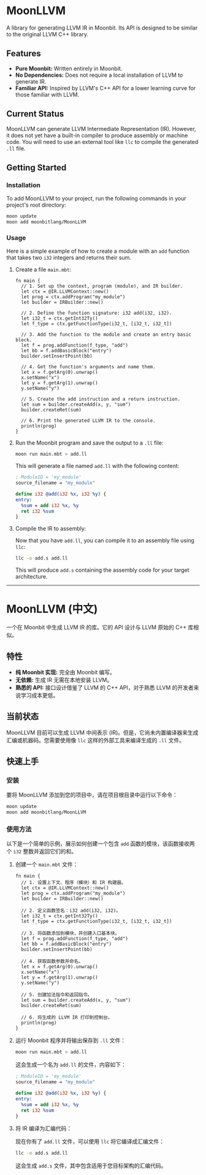 # MoonLLVM

A library for generating LLVM IR in Moonbit. Its API is designed to be similar to the original LLVM C++ library.

## Features

- **Pure Moonbit:** Written entirely in Moonbit.
- **No Dependencies:** Does not require a local installation of LLVM to generate IR.
- **Familiar API:** Inspired by LLVM's C++ API for a lower learning curve for those familiar with LLVM.

## Current Status

MoonLLVM can generate LLVM Intermediate Representation (IR). However, it does not yet have a built-in compiler to produce assembly or machine code. You will need to use an external tool like `llc` to compile the generated `.ll` file.

## Getting Started

### Installation

To add MoonLLVM to your project, run the following commands in your project's root directory:

```bash
moon update
moon add moonbitlang/MoonLLVM
```

### Usage

Here is a simple example of how to create a module with an `add` function that takes two `i32` integers and returns their sum.

1.  Create a file `main.mbt`:

    ```moonbit
    fn main {
      // 1. Set up the context, program (module), and IR builder.
      let ctx = @IR.LLVMContext::new()
      let prog = ctx.addProgram("my_module")
      let builder = IRBuilder::new()

      // 2. Define the function signature: i32 add(i32, i32).
      let i32_t = ctx.getInt32Ty()
      let f_type = ctx.getFunctionType(i32_t, [i32_t, i32_t])

      // 3. Add the function to the module and create an entry basic block.
      let f = prog.addFunction(f_type, "add")
      let bb = f.addBasicBlock("entry")
      builder.setInsertPoint(bb)

      // 4. Get the function's arguments and name them.
      let x = f.getArg(0).unwrap()
      x.setName("x")
      let y = f.getArg(1).unwrap()
      y.setName("y")

      // 5. Create the add instruction and a return instruction.
      let sum = builder.createAdd(x, y, "sum")
      builder.createRet(sum)

      // 6. Print the generated LLVM IR to the console.
      println(prog)
    }
    ```

2.  Run the Moonbit program and save the output to a `.ll` file:

    ```bash
    moon run main.mbt > add.ll
    ```

    This will generate a file named `add.ll` with the following content:

    ```llvm
    ; ModuleID = 'my_module'
    source_filename = "my_module"

    define i32 @add(i32 %x, i32 %y) {
    entry:
      %sum = add i32 %x, %y
      ret i32 %sum
    }
    ```

3.  Compile the IR to assembly:

    Now that you have `add.ll`, you can compile it to an assembly file using `llc`:

    ```bash
    llc -o add.s add.ll
    ```

    This will produce `add.s` containing the assembly code for your target architecture.

---

# MoonLLVM (中文)

一个在 Moonbit 中生成 LLVM IR 的库。它的 API 设计与 LLVM 原始的 C++ 库相似。

## 特性

- **纯 Moonbit 实现:** 完全由 Moonbit 编写。
- **无依赖:** 生成 IR 无需在本地安装 LLVM。
- **熟悉的 API:** 接口设计借鉴了 LLVM 的 C++ API，对于熟悉 LLVM 的开发者来说学习成本更低。

## 当前状态

MoonLLVM 目前可以生成 LLVM 中间表示 (IR)。但是，它尚未内置编译器来生成汇编或机器码。您需要使用像 `llc` 这样的外部工具来编译生成的 `.ll` 文件。

## 快速上手

### 安装

要将 MoonLLVM 添加到您的项目中，请在项目根目录中运行以下命令：

```bash
moon update
moon add moonbitlang/MoonLLVM
```

### 使用方法

以下是一个简单的示例，展示如何创建一个包含 `add` 函数的模块，该函数接收两个 `i32` 整数并返回它们的和。

1.  创建一个 `main.mbt` 文件：

    ```moonbit
    fn main {
      // 1. 设置上下文、程序（模块）和 IR 构建器。
      let ctx = @IR.LLVMContext::new()
      let prog = ctx.addProgram("my_module")
      let builder = IRBuilder::new()

      // 2. 定义函数签名：i32 add(i32, i32)。
      let i32_t = ctx.getInt32Ty()
      let f_type = ctx.getFunctionType(i32_t, [i32_t, i32_t])

      // 3. 将函数添加到模块，并创建入口基本块。
      let f = prog.addFunction(f_type, "add")
      let bb = f.addBasicBlock("entry")
      builder.setInsertPoint(bb)

      // 4. 获取函数参数并命名。
      let x = f.getArg(0).unwrap()
      x.setName("x")
      let y = f.getArg(1).unwrap()
      y.setName("y")

      // 5. 创建加法指令和返回指令。
      let sum = builder.createAdd(x, y, "sum")
      builder.createRet(sum)

      // 6. 将生成的 LLVM IR 打印到控制台。
      println(prog)
    }
    ```

2.  运行 Moonbit 程序并将输出保存到 `.ll` 文件：

    ```bash
    moon run main.mbt > add.ll
    ```

    这会生成一个名为 `add.ll` 的文件，内容如下：

    ```llvm
    ; ModuleID = 'my_module'
    source_filename = "my_module"

    define i32 @add(i32 %x, i32 %y) {
    entry:
      %sum = add i32 %x, %y
      ret i32 %sum
    }
    ```

3.  将 IR 编译为汇编代码：

    现在你有了 `add.ll` 文件，可以使用 `llc` 将它编译成汇编文件：

    ```bash
    llc -o add.s add.ll
    ```

    这会生成 `add.s` 文件，其中包含适用于您目标架构的汇编代码。
